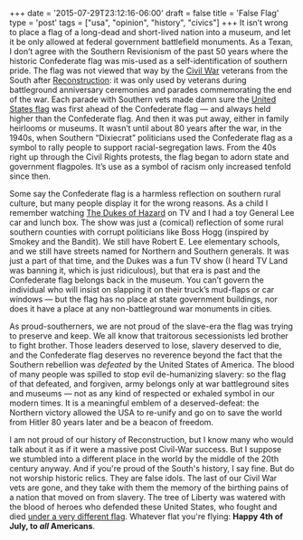 +++
date = '2015-07-29T23:12:16-06:00'
draft = false
title = 'False Flag'
type = 'post'
tags = ["usa", "opinion", "history", "civics"]
+++
It isn’t wrong to place a flag of a long-dead and short-lived nation into a museum, and let it be only allowed at federal government battlefield monuments. As a Texan, I don’t agree with the Southern Revisionism of the past 50 years where the historic Confederate flag was mis-used as a self-identification of southern pride. The flag was not viewed that way by the <a href="http://www.historyplace.com/civilwar/">Civil War</a> veterans from the South after <a href="https://en.wikipedia.org/wiki/Reconstruction_Era">Reconstruction</a>: it was only used by veterans during battleground anniversary ceremonies and parades commemorating the end of the war. Each parade with Southern vets made damn sure the <a href="https://en.wikipedia.org/wiki/Flag_of_the_United_States">United States flag</a> was first ahead of the Confederate flag — and always held higher than the Confederate flag. And then it was put away, either in family heirlooms or museums. It wasn’t until about 80 years after the war, in the 1940s, when Southern “Dixiecrat” politicians used the Confederate flag as a symbol to rally people to support racial-segregation laws. From the 40s right up through the Civil Rights protests, the flag began to adorn state and government flagpoles. It’s use as a symbol of racism only increased tenfold since then.<br />

Some say the Confederate flag is a harmless reflection on southern rural culture, but many people display it for the wrong reasons. As a child I remember watching [The Dukes of Hazard](https://en.wikipedia.org/wiki/The_Dukes_of_Hazzard) on TV and I had a toy General Lee car and lunch box. The show was just a (comical) reflection of some rural southern counties with corrupt politicians like Boss Hogg (inspired by Smokey and the Bandit). We still have Robert E. Lee elementary schools, and we still have streets named for Northern and Southern generals. It was just a part of that time, and the Dukes was a fun TV show (I heard TV Land was banning it, which is just ridiculous), but that era is past and the Confederate flag belongs back in the museum. You can’t govern the individual who will insist on slapping it on their truck’s mud-flaps or car windows — but the flag has no place at state government buildings, nor does it have a place at any non-battleground war monuments in cities.<br />

As proud-southerners, we are not proud of the slave-era the flag was trying to preserve and keep. We all know that traitorous secessionists led brother to fight brother. Those leaders deserved to lose, slavery deserved to die, and the Confederate flag deserves no reverence beyond the fact that the Southern rebellion was <i>defeated</i> by the United States of America. The blood of many people was spilled to stop evil de-humanizing slavery: so the flag of that defeated, and forgiven, army belongs only at war battleground sites and museums — not as any kind of respected or exhaled symbol in our modern times. It is a meaningful emblem of a deserved-defeat: the Northern victory allowed the USA to re-unify and go on to save the world from Hitler 80 years later and be a beacon of freedom.<br />

I am not proud of our history of Reconstruction, but I know many who would talk about it as if it were a massive post Civil-War success.  But I suppose we stumbled into a different place in the world by the middle of the 20th century anyway.  And if you're proud of the South's history, I say fine. But do not worship historic relics. They are false idols. The last of our Civil War vets are gone, and they take with them the memory of the birthing pains of a nation that moved on from slavery. The tree of Liberty was watered with the blood of heroes who defended these United States, who fought and died <a href="https://en.wikipedia.org/wiki/Flag_of_the_United_States">under a very different flag</a>.  Whatever flat you're flying: <b>Happy 4th of July, to *all* Americans</b>.


